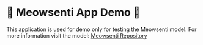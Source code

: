 # 🚀 Meowsenti App Demo 🚀

This application is used for demo only for testing the Meowsenti model. For more information visit the model: [Meowsenti Repository](https://github.com/mframadann/meowsenti)
